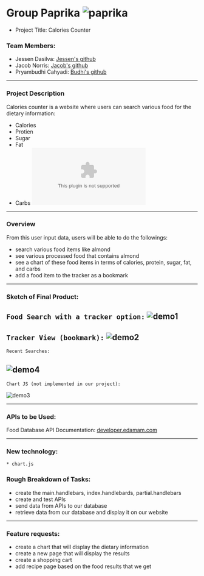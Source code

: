 # Group Paprika ![paprika](https://tse3.mm.bing.net/th?id=OIP.05wWJaolx2HaQp6woQTGMgHaKA&pid=Api&P=0&w=50&h=50)
* Project Title: Calories Counter

### Team Members:
- Jessen Dasilva: [Jessen's github](https://github.com/jessendasilva1)
- Jacob Norris: [Jacob's github](https://github.com/Jacob-2k0)
- Pryambudhi Cahyadi: [Budhi's github](https://github.com/tiger2877)
- - -

### Project Description
Calories counter is a website where users can search various food for the dietary information: 
* Calories
* Protien
* Sugar
* Fat
* Carbs
![powerpointslides](https://github.com/tiger2877/paprika/blob/master/caloriescounter.pptx)
- - -

### Overview

From this user input data, users will be able to do the followings:
* search various food items like almond
* see various processed food that contains almond
* see a chart of these food items in terms of calories, protein, sugar, fat, and carbs
* add a food item to the tracker as a bookmark
- - -

### Sketch of Final Product: 
`Food Search with a tracker option:`
![demo1](https://github.com/tiger2877/paprika/blob/master/public/images/demo1.JPG)
---
`Tracker View (bookmark):`
![demo2](https://github.com/tiger2877/paprika/blob/master/public/images/demo5.JPG)
---
`Recent Searches:`

![demo4](https://github.com/tiger2877/paprika/blob/master/public/images/demo3.JPG)
---
`Chart JS (not implemented in our project):`

![demo3](https://github.com/tiger2877/paprika/blob/master/public/images/demo4.jpg)
- - -

### APIs to be Used:
Food Database API Documentation: [developer.edamam.com](https://developer.edamam.com/food-database-api-docs)
    
 - - -  
 ### New technology:
    * chart.js
    
### Rough Breakdown of Tasks:
* create the main.handlebars, index.handlebards, partial.handlebars
* create and test APIs
* send data from APIs to our database
* retrieve data from our database and display it on our website

- - -

### Feature requests:
* create a chart that will display the dietary information
* create a new page that will display the results
* create a shopping cart
* add recipe page based on the food results that we get

